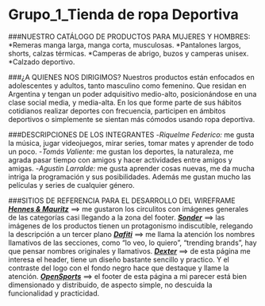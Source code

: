 # Grupo_1_Tienda de ropa Deportiva
>
###NUESTRO CATÁLOGO DE PRODUCTOS PARA  MUJERES Y HOMBRES:
*Remeras manga larga, manga corta, musculosas.
*Pantalones largos, shorts, calzas térmicas.
*Camperas de abrigo, buzos y camperas unisex.
*Calzado deportivo.
>
###¿A QUIENES NOS DIRIGIMOS?
Nuestros productos están enfocados en adolescentes y adultos, tanto masculino como femenino. Que residan en Argentina y tengan un poder adquisitivo medio-alto, posicionándose en una clase social media, y media-alta. En los que forme parte de sus hábitos cotidianos realizar deportes con frecuencia, participen en ámbitos deportivos o simplemente se sientan más cómodos usando ropa deportiva.
>
###DESCRIPCIONES DE LOS INTEGRANTES
-*Riquelme Federico:* me gusta la música, jugar videojuegos, mirar series, tomar mates y aprender de todo un poco.
-*Tomás Valiente:* me gustan los deportes, la naturaleza, me agrada pasar tiempo con amigos y hacer actividades entre amigos y amigas.
-*Agustin Larralde:* me gusta aprender cosas nuevas, me da mucha intriga la programación y sus posibilidades. Además me gustan mucho las películas y series de cualquier género.
>
###SITIOS DE REFERENCIA PARA EL DESARROLLO DEL WIREFRAME
[***Hennes & Mauritz***](https://eg.hm.com/en/) ==> me gustaron los circulitos con imágenes generales de las categorías casi llegando a la zona del footer.
[***Sonder***](https://sonder.com.ar/) ==> las imágenes de los productos tienen un protagonismo indiscutible, relegando la descripción a un tercer plano
[***Dafiti***](https://www.dafiti.com.ar/?catalog-search=datajet) ==> me llama la atención los nombres llamativos de las secciones, como “lo veo, lo quiero”, “trending brands”, hay que pensar nombres originales y llamativos.
[***Dexter***](https://www.dexter.com.ar/) ==> de esta página me interesa el header, tiene un diseño bastante sencillo y practico. Y el contraste del logo con el fondo negro hace que destaque y llame la atención.
[***OpenSports***](https://www.opensports.com.ar/) ==> el footer de esta página a mi parecer está bien dimensionado y distribuido, de aspecto simple, no descuida la funcionalidad y practicidad.
